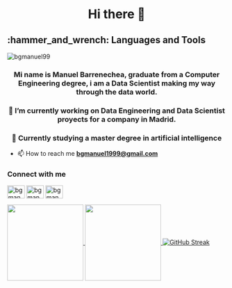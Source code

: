 <h1 align="center">Hi there 👋</h1>
<h2>:hammer_and_wrench: Languages and Tools</h2>
<p align="left"><img src="https://komarev.com/ghpvc/?username=bgmanuel99&label=Profile%20views&color=0e75b6&style=flat" alt="bgmanuel99" /></p>
<h3 align="center">Mi name is Manuel Barrenechea, graduate from a Computer Engineering degree, i am a Data Scientist making my way through the data world.</h3>
<h3 align="center">🔭 I’m currently working on Data Engineering and Data Scientist proyects for a company in Madrid.</h3>
<h3 align="center">🌱 Currently studying a master degree in artificial intelligence</h3>

- 📫 How to reach me **bgmanuel1999@gmail.com**

<h3 align="left">Connect with me</h3>
<p align="left">
<a href="https://twitter.com/bgmanu99" target="blank"><img align="center" src="https://cdn.jsdelivr.net/npm/simple-icons@3.0.1/icons/twitter.svg" alt="bgmanuel99" height="30" width="40" /></a>
<a href="https://www.linkedin.com/in/mbg99" target="blank"><img align="center" src="https://cdn.jsdelivr.net/npm/simple-icons@3.0.1/icons/linkedin.svg" alt="bgmanuel99" height="30" width="40" /></a>
<a href="https://www.instagram.com/bgmanuel99" target="blank"><img align="center" src="https://cdn.jsdelivr.net/npm/simple-icons@3.0.1/icons/instagram.svg" alt="bgmanuel99" height="30" width="40" /></a>
</p>

<a href="https://github.com/anuraghazra/github-readme-stats">
  <img align=center height=175 src="https://github-readme-stats.vercel.app/api/top-langs/?username=bgmanuel99&layout=compact">
</a>
<a href="https://github.com/anuraghazra/github-readme-stats">
  <img align=center height=175 src="https://github-readme-stats.vercel.app/api?username=bgmanuel99&show_icons=true&theme=tokyonight" />
</a>
<a href="https://git.io/streak-stats"><img src="https://github-readme-streak-stats.herokuapp.com?user=bgmanuel99&theme=shadow-purple&hide_border=true&date_format=j%20M%5B%20Y%5D" alt="GitHub Streak" /></a>
